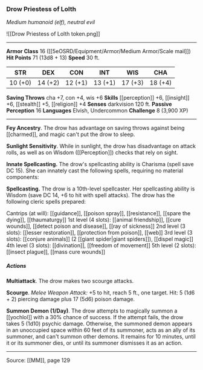 ### Drow Priestess of Lolth
_Medium humanoid (elf), neutral evil_

![[Drow Priestess of Lolth token.png]]




---

**Armor Class** 16 ([[5eOSRD/Equipment/Armor/Medium Armor/Scale mail]])
**Hit Points** 71 (13d8 + 13)
**Speed** 30 ft.

| STR     | DEX     | CON     | INT     | WIS     | CHA     |
|---------|---------|---------|---------|---------|---------|
| 10 (+0) | 14 (+2) | 12 (+1) | 13 (+1) | 17 (+3) | 18 (+4) |

**Saving Throws** cha +7, con +4, wis +6
**Skills** [[perception]] +6, [[insight]] +6, [[stealth]] +5, [[religion]] +4
**Senses** darkvision 120 ft.
**Passive Perception** 16
**Languages** Elvish, Undercommon
**Challenge** 8 (3,900 XP)

---

**Fey Ancestry**. The drow has advantage on saving throws against being [[charmed]], and magic can't put the drow to sleep.

**Sunlight Sensitivity**. While in sunlight, the drow has disadvantage on attack rolls, as well as on Wisdom ([[Perception]]) checks that rely on sight.

**Innate Spellcasting.** The drow's spellcasting ability is Charisma (spell save DC 15). She can innately cast the following spells, requiring no material components:

**Spellcasting.** The drow is a 10th-level spellcaster. Her spellcasting ability is Wisdom (save DC 14, +6 to hit with spell attacks). The drow has the following cleric spells prepared:

Cantrips (at will): [[guidance]], [[poison spray]], [[resistance]], [[spare the dying]], [[thaumaturgy]]
1st level (4 slots): [[animal friendship]], [[cure wounds]], [[detect poison and disease]], [[ray of sickness]]
2nd level (3 slots): [[lesser restoration]], [[protection from poison]], [[web]]
3rd level (3 slots): [[conjure animals]] (2 [[giant spider|giant spiders]]), [[dispel magic]]
4th level (3 slots): [[divination]], [[freedom of movement]]
5th level (2 slots): [[insect plague]], [[mass cure wounds]]

##### Actions
**Multiattack**. The drow makes two scourge attacks.

**Scourge**. _Melee Weapon Attack:_ +5 to hit, reach 5 ft., one target. Hit: 5 (1d6 + 2) piercing damage plus 17 (5d6) poison damage.

**Summon Demon (1/Day)**. The drow attempts to magically summon a [[yochlol]] with a 30% chance of success. If the attempt fails, the drow takes 5 (1d10) psychic damage. Otherwise, the summoned demon appears in an unoccupied space within 60 feet of its summoner, acts as an ally of its summoner, and can't summon other demons. It remains for 10 minutes, until it or its summoner dies, or until its summoner dismisses it as an action.


---

Source: [[MM]], page 129